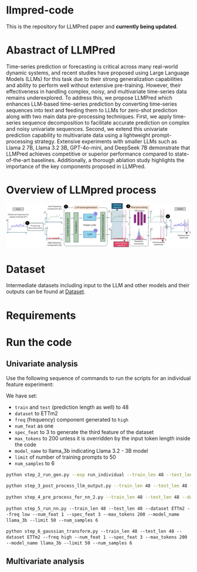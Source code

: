 # llmpred-code
This is the repository for LLMPred paper and **currently being updated**.

# Abastract of LLMPred
Time-series prediction or forecasting is critical across many real-world dynamic systems, and recent studies have proposed using Large Language Models (LLMs) for this task due to their strong generalization capabilities and ability to perform well without extensive pre-training.
However, their effectiveness in handling complex, noisy, and multivariate time-series data remains underexplored. To address this, we propose LLMPred which enhances LLM-based time-series prediction by converting time-series sequences into text and feeding them to LLMs for zero-shot prediction along with two main data pre-processing techniques. First, we apply time-series sequence decomposition to facilitate accurate prediction on complex and noisy univariate sequences. Second, we extend this univariate prediction capability to multivariate data using a lightweight prompt-processing strategy. Extensive experiments with smaller LLMs such as Llama 2 7B, Llama 3.2 3B, GPT-4o-mini, and DeepSeek 7B demonstrate that LLMPred achieves competitive or superior performance compared to state-of-the-art baselines. Additionally, a thorough ablation study highlights the importance of the key components proposed in LLMPred. 

# Overview of LLMpred process
<img src="overview_revised.jpg" alt="My Image" width="1000"/>

# Dataset
Intermediate datasets including input to the LLM and other models and their outputs can be found at [Dataset](https://drive.google.com/drive/folders/1z3gY4nfkHPGF0JJcoKwRQCS3fYjstGkj?usp=sharing).

# Requirements

# Run the code

## Univariate analysis

Use the following sequence of commands to run the scripts for an individual feature experiment: 

We have set:  
- `train` and `test` (prediction length as well) to 48  
- `dataset` to ETTm2  
- `freq` (frequency) component generated to `high`  
- `num_feat` as one  
- `spec_feat` to 3 to generate the third feature of the dataset  
- `max_tokens` to 200 unless it is overridden by the input token length inside the code  
- `model_name` to llama_3b indicating Llama 3.2 - 3B model
- `limit` of number of training prompts to 50  
- `num_samples` to 6


```bash
python step_2_run_gen.py --exp run_individual --train_len 48 --test_len 48 --dataset ETTm2 --freq high --alpha 0.7 --num_feat 1 --spec_feat 3 --max_tokens 200 --model_name llama_3b --limit 50 --num_samples 6
```
```bash
python step_3_post_process_llm_output.py --train_len 48 --test_len 48 --dataset ETTm2 --freq high --num_feat 1 --spec_feat 3 --max_tokens 200 --model_name llama_3b --limit 50 --num_samples 6
```
```bash
python step_4_pre_process_for_nn_2.py --train_len 48 --test_len 48 --dataset ETTm2 --freq low --num_feat 1 --spec_feat 3 --max_tokens 200 --model_name llama_3b --limit 50 --num_samples 6
```
```
python step_5_run_nn.py --train_len 48 --test_len 48 --dataset ETTm2 --freq low --num_feat 1 --spec_feat 3 --max_tokens 200 --model_name llama_3b --limit 50 --num_samples 6
```
```
python step_6_gaussian_transform.py --train_len 48 --test_len 48 --dataset ETTm2 --freq high --num_feat 1 --spec_feat 3 --max_tokens 200 --model_name llama_3b --limit 50 --num_samples 6
```

## Multivariate analysis
